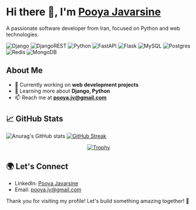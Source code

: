# Hi there 👋, I'm [Pooya Javarsine](https://github.com/pooya-jvr)

A passionate software developer from Iran, focused on Python and web technologies.

![Django](https://img.shields.io/badge/django-%23092E20.svg?style=for-the-badge&logo=django&logoColor=white)
![DjangoREST](https://img.shields.io/badge/DJANGO-REST-ff1709?style=for-the-badge&logo=django&logoColor=white&color=ff1709&labelColor=gray)
![Python](https://img.shields.io/badge/python-3670A0?style=for-the-badge&logo=python&logoColor=ffdd54)
![FastAPI](https://img.shields.io/badge/FastAPI-005571?style=for-the-badge&logo=fastapi)
![Flask](https://img.shields.io/badge/flask-%23000.svg?style=for-the-badge&logo=flask&logoColor=white)
![MySQL](https://img.shields.io/badge/mysql-4479A1.svg?style=for-the-badge&logo=mysql&logoColor=white)
![Postgres](https://img.shields.io/badge/postgres-%23316192.svg?style=for-the-badge&logo=postgresql&logoColor=white)
![Redis](https://img.shields.io/badge/redis-%23DD0031.svg?style=for-the-badge&logo=redis&logoColor=white)
![MongoDB](https://img.shields.io/badge/MongoDB-%234ea94b.svg?style=for-the-badge&logo=mongodb&logoColor=white)

## About Me

- 🔭 Currently working on **web development projects**
- 🌱 Learning more about **Django, Python**
- 📫 Reach me at **pooya.jv@gmail.com**

## 📈 GitHub Stats
![Anurag's GitHub stats](https://github-readme-stats.vercel.app/api?username=pooya-jvr&show_icons=true&theme=radical)
<a href="https://git.io/streak-stats"><img src="https://streak-stats.demolab.com?user=pooya-jvr&theme=dark&mode=weekly" alt="GitHub Streak" /></a>
<p align="center">
  <a href="https://github.com/pooya-jvr">
    <img src="https://github-profile-trophy.vercel.app/?username=pooya-jvr" alt="Trophy">
  </a>
</p>


## 🌍 Let's Connect

- LinkedIn: [Pooya Javarsine](www.linkedin.com/in/pooya-javarsine-75b574243)
- Email: [pooya.jv@gmail.com](mailto:pooya.jv@gmail.com)

Thank you for visiting my profile! Let's build something amazing together! 🚀
